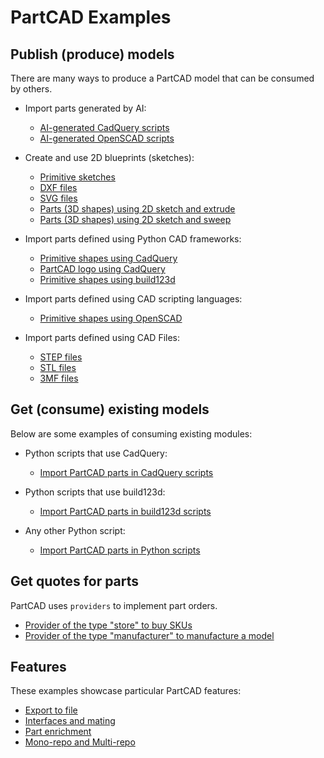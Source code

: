 # PartCAD Examples

## Publish (produce) models

There are many ways to produce a PartCAD model that can be consumed by others.

- Import parts generated by AI:

  - [AI-generated CadQuery scripts](./produce_part_ai_cadquery/)
  - [AI-generated OpenSCAD scripts](./produce_part_ai_openscad/)

- Create and use 2D blueprints (sketches):

  - [Primitive sketches](./produce_sketch_basic/)
  - [DXF files](./produce_sketch_dxf/)
  - [SVG files](./produce_sketch_svg/)
  - [Parts (3D shapes) using 2D sketch and extrude](./produce_part_extrude/)
  - [Parts (3D shapes) using 2D sketch and sweep](./produce_part_sweep/)

- Import parts defined using Python CAD frameworks:

  - [Primitive shapes using CadQuery](./produce_part_cadquery_primitive/)
  - [PartCAD logo using CadQuery](./produce_part_cadquery_logo/)
  - [Primitive shapes using build123d](./produce_part_build123d_primitive/)

- Import parts defined using CAD scripting languages:

  - [Primitive shapes using OpenSCAD](./produce_part_openscad/)

- Import parts defined using CAD Files:
  - [STEP files](./produce_part_step/)
  - [STL files](./produce_part_stl/)
  - [3MF files](./produce_part_3mf/)

## Get (consume) existing models

Below are some examples of consuming existing modules:

- Python scripts that use CadQuery:

  - [Import PartCAD parts in CadQuery scripts](./consume_cadquery/)

- Python scripts that use build123d:

  - [Import PartCAD parts in build123d scripts](./consume_build123d/)

- Any other Python script:
  - [Import PartCAD parts in Python scripts](./consume_standalone/)

## Get quotes for parts

PartCAD uses `providers` to implement part orders.

- [Provider of the type "store" to buy SKUs](./provider_store/)
- [Provider of the type "manufacturer" to manufacture a model](./provider_manufacturer/)

## Features

These examples showcase particular PartCAD features:

- [Export to file](./feature_export)
- [Interfaces and mating](./feature_interface)
- [Part enrichment](./feature_enrich)
- [Mono-repo and Multi-repo](./feature_monorepo)
